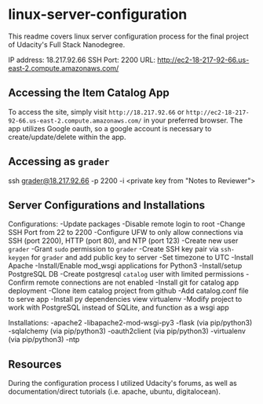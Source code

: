 # linux-server-configuration

This readme covers linux server configuration process for the final project of Udacity's Full Stack Nanodegree.

IP address: 18.217.92.66
SSH Port: 2200
URL: http://ec2-18-217-92-66.us-east-2.compute.amazonaws.com/

## Accessing the Item Catalog App

To access the site, simply visit `http://18.217.92.66` or `http://ec2-18-217-92-66.us-east-2.compute.amazonaws.com/` in your preferred browser. The app utilizes Google oauth, so a google account is necessary to create/update/delete within the app.

## Accessing as `grader`

ssh grader@18.217.92.66 -p 2200 -i <private key from "Notes to Reviewer">


## Server Configurations and Installations

Configurations:
    -Update packages
    -Disable remote login to root
    -Change SSH Port from 22 to 2200
    -Configure UFW to only allow connections via SSH (port 2200), HTTP (port 80), and NTP (port 123)
    -Create new user `grader`
    -Grant `sudo` permission to `grader`
    -Create SSH key pair via `ssh-keygen` for `grader` and add public key to server
    -Set timezone to UTC
    -Install Apache
    -Install/Enable mod_wsgi applications for Python3
    -Install/setup PostgreSQL DB
    -Create postgresql `catalog` user with limited permissions
    -Confirm remote connections are not enabled
    -Install git for catalog app deployment
    -Clone item catalog project from github
    -Add catalog.conf file to serve app
    -Install py dependencies view virtualenv
    -Modify project to work with PostgreSQL instead of SQLite, and function as a wsgi app

Installations:
    -apache2
    -libapache2-mod-wsgi-py3
    -flask (via pip/python3)
    -sqlalchemy (via pip/python3)
    -oauth2client (via pip/python3)
    -virtualenv (via pip/python3)
    -ntp

## Resources

During the configuration process I utilized Udacity's forums, as well as documentation/direct tutorials (i.e. apache, ubuntu, digitalocean).
